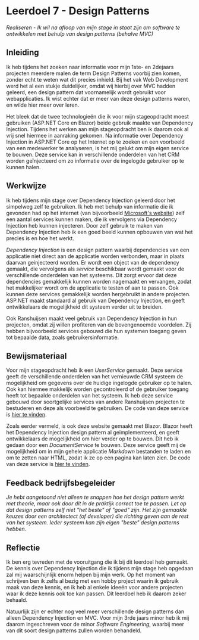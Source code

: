 ﻿# Leerdoel 7 - Design Patterns
*Realiseren - Ik wil na afloop van mijn stage in staat zijn om software te ontwikkelen met behulp van design patterns (behalve MVC)*

## Inleiding
Ik heb tijdens het zoeken naar informatie voor mijn 1ste- en 2dejaars projecten meerdere malen de term Design Patterns voorbij zien komen, zonder echt te weten wat dit precies inhield. Bij het vak Web Development werd het al een stukje duidelijker, omdat wij hierbij over MVC hadden geleerd, een design pattern dat voornamelijk wordt gebruikt voor webapplicaties. Ik wist echter dat er meer van deze design patterns waren, en wilde hier meer over leren.

Het bleek dat de twee technologieën die ik voor mijn stageopdracht moest gebruiken (ASP.NET Core en Blazor) beide gebruik maakte van Dependency Injection. Tijdens het werken aan mijn stageopdracht ben ik daarom ook al vrij snel hiermee in aanraking gekomen. Na informatie over Dependency Injection in ASP.NET Core op het Internet op te zoeken en een voorbeeld van een medewerker te analyseren, is het mij gelukt om mijn eigen service te bouwen. Deze service kan in verschillende onderdelen van het CRM worden geïnjecteerd om zo informatie over de ingelogde gebruiker op te kunnen halen.

## Werkwijze
Ik heb tijdens mijn stage over Dependency Injection geleerd door het simpelweg zelf te gebruiken. Ik heb met behulp van informatie die ik gevonden had op het internet (van bijvoorbeeld [Microsoft's website](https://docs.microsoft.com/en-us/aspnet/core/fundamentals/dependency-injection?view=aspnetcore-5.0)) zelf een aantal services kunnen maken, die ik vervolgens via Dependency Injection heb kunnen injecteren. Door zelf gebruik te maken van Dependency Injection heb ik een goed beeld kunnen opbouwen van wat het precies is en hoe het werkt.  
  
_Dependency Injection_ is een design pattern waarbij dependencies van een applicatie niet direct aan de applicatie worden verbonden, maar in plaats daarvan geinjecteerd worden. Er wordt een object van de dependency gemaakt, die vervolgens als _service_ beschikbaar wordt gemaakt voor de verschillende onderdelen van het systeems. Dit zorgt ervoor dat deze dependencies gemakkelijk kunnen worden nagemaakt en vervangen, zodat het makkelijker wordt om de applicatie te testen of aan te passen. Ook kunnen deze services gemakkelijk worden hergebruikt in andere projecten. ASP.NET maakt standaard al gebruik van Dependency Injection, en geeft ontwikkelaars de mogelijkheid dit systeem verder uit te breiden. 

Ook Ranshuijsen maakt veel gebruik van Dependency Injection in hun projecten, omdat zij willen profiteren van de bovengenoemde voordelen. Zij hebben bijvoorbeeld services gebouwd die hun systemen toegang geven tot bepaalde data, zoals gebruikersinformatie.

## Bewijsmateriaal
Voor mijn stageopdracht heb ik een *UserService* gemaakt. Deze service geeft de verschillende onderdelen van het vernieuwde CRM systeem de mogelijkheid om gegevens over de huidige ingelogde gebruiker op te halen. Ook kan hiermee makkelijk worden gecontroleerd of de gebruiker toegang heeft tot bepaalde onderdelen van het systeem. Ik heb deze service gebouwd door soortgelijke services van andere Ranshuijsen projecten te bestuderen en deze als voorbeeld te gebruiken. De code van deze service is [hier te vinden](Content/Stage3/Bewijsmateriaal/7).
  
Zoals eerder vermeld, is ook deze website gemaakt met Blazor. Blazor heeft het Dependency Injection design pattern al geimplementeerd, en geeft ontwikkelaars de mogelijkheid om hier verder op te bouwen. Dit heb ik gedaan door een  *DocumentService* te bouwen. Deze service geeft mij de mogelijkheid om in mijn gehele applicatie _Markdown_ bestanden te laden en om te zetten naar HTML, zodat ik ze op een pagina kan laten zien. De code van deze service is [hier te vinden](https://github.com/TehNolz/Portfolio/blob/master/Portfolio/DocumentService.cs).

## Feedback bedrijfsbegeleider
*Je hebt aangetoond niet alleen te snappen hoe het design pattern werkt met theorie, maar ook door dit in de praktijk correct toe te passen. Let op dat design patterns zelf niet "het beste" of "goed" zijn. Het zijn gemaakte keuzes door een architectect (of developer) die richting geven aan de rest van het systeem. Ieder systeem kan zijn eigen "beste" design patterns hebben.* 

## Reflectie
Ik ben erg tevreden met de vooruitgang die ik bij dit leerdoel heb gemaakt. De kennis over Dependency Injection die ik tijdens mijn stage heb opgedaan zal mij waarschijnlijk enorm helpen bij mijn werk. Op het moment van schrijven ben ik zelfs al bezig met een hobby project waarin ik gebruik maak van deze kennis, en ik heb al enkele ideeën voor andere projecten waar ik deze kennis ook toe kan passen. Dit leerdoel heb ik daarom zeker behaald.

Natuurlijk zijn er echter nog veel meer verschillende design patterns dan alleen Dependency Injection en MVC. Voor mijn 3rde jaars minor heb ik mij daarom ingeschreven voor de minor _Software Engineering_, waarbij meer van dit soort design patterns zullen worden behandeld.

